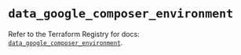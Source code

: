 # `data_google_composer_environment`

Refer to the Terraform Registry for docs: [`data_google_composer_environment`](https://registry.terraform.io/providers/hashicorp/google/6.22.0/docs/data-sources/composer_environment).

